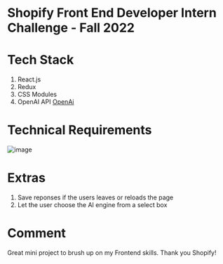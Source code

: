 # Shopify Front End Developer Intern Challenge - Fall 2022

# Tech Stack

1. React.js
2. Redux
3. CSS Modules
4. OpenAI API [OpenAi](https://openai.com/api)

# Technical Requirements

![image](https://user-images.githubusercontent.com/46504150/169626957-76e61a25-5c0a-4a1c-b120-d87645c8db3a.png)

# Extras

1. Save reponses if the users leaves or reloads the page
2. Let the user choose the AI engine from a select box

# Comment

Great mini project to brush up on my Frontend skills. Thank you Shopify!
